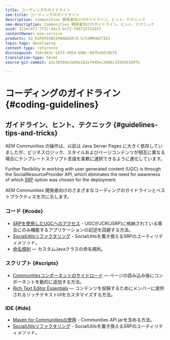 ```yaml
---
title: コーディングのガイドライン
seo-title: コーディングのガイドライン
description: Communities 開発者向けのガイドライン、ヒント、テクニック
seo-description: Communities 開発者向けのガイドライン、ヒント、テクニック
uuid: 311ef4f7-7f2c-44c3-bcf2-f68713752623
contentOwner: msm-service
products: SG_EXPERIENCEMANAGER/6.5/COMMUNITIES
topic-tags: developing
content-type: reference
discoiquuid: 244cd43c-a573-495d-b80c-b97ba9d19b75
translation-type: tm+mt
source-git-commit: a3c303d4e3a85e1b2e794bec2006c335056309fb

---
```



# コーディングのガイドライン {#coding-guidelines}

## ガイドライン、ヒント、テクニック {#guidelines-tips-and-tricks}

AEM Communities の操作は、以前は Java Server Pages に大きく依存していましたが、ビジネスロジック、スタイルおよびページコンテンツが相互に異なる場合にテンプレートスクリプト言語を柔軟に選択できるように進化しています。

Further flexibility in working with user generated content (UGC) is through the SocialResourceProvider API, which eliminates the need for awareness of which [SRP](srp.md) option was chosen for the deployment.

AEM Communities 開発者向けのさまざまなコーディングのガイドラインとベストプラクティスを次に示します。

### コード {#code}

* [SRPを使用したUGCへのアクセス](accessing-ugc-with-srp.md) - UGCがJCR(JSRP)に格納されている場合にのみ機能するアプリケーションの記述を回避する方法。
* [SocialUtilsリファクタリング](socialutils.md) - SocialUtilsを置き換えるSRPのユーティリティメソッド。
* [命名規則](naming-conventions.md) — カスタムJavaクラスの命名規則。

### スクリプト {#scripts}

* [Communitiesコンポーネントのサイドロード](sideloading.md) — ページの読み込み後にコンポーネントを動的に追加する方法。
* [Rich Text Editor Essentials](rte.md) — コンテンツを投稿するためにメンバーに提供されるリッチテキストUIをカスタマイズする方法。

### IDE {#ide}

* [Maven for Communitiesの使用](maven.md) - Communities API jarを含める方法。
* [SocialUtilsリファクタリング](socialutils.md) - SocialUtilsを置き換えるSRPのユーティリティメソッド。

